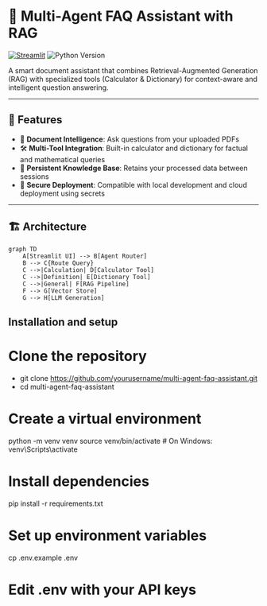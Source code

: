 # 🧠 Multi-Agent FAQ Assistant with RAG

[![Streamlit](https://static.streamlit.io/badges/streamlit_badge_black_white.svg)](https://ragassistant-hpgwit2q5qxyktmfvryask.streamlit.app/)
![Python Version](https://img.shields.io/badge/python-3.10%2B-blue)

A smart document assistant that combines Retrieval-Augmented Generation (RAG) with specialized tools (Calculator & Dictionary) for context-aware and intelligent question answering.

---

## 🚀 Features

- 📘 **Document Intelligence**: Ask questions from your uploaded PDFs
- 🛠️ **Multi-Tool Integration**: Built-in calculator and dictionary for factual and mathematical queries
- 💾 **Persistent Knowledge Base**: Retains your processed data between sessions
- 🔐 **Secure Deployment**: Compatible with local development and cloud deployment using secrets

---

## 🏗️ Architecture

```mermaid
graph TD
    A[Streamlit UI] --> B[Agent Router]
    B --> C{Route Query}
    C -->|Calculation| D[Calculator Tool]
    C -->|Definition| E[Dictionary Tool]
    C -->|General| F[RAG Pipeline]
    F --> G[Vector Store]
    G --> H[LLM Generation]
```

## Installation and setup


# Clone the repository
- git clone https://github.com/yourusername/multi-agent-faq-assistant.git
- cd multi-agent-faq-assistant

# Create a virtual environment
python -m venv venv
source venv/bin/activate  # On Windows: venv\Scripts\activate

# Install dependencies
pip install -r requirements.txt

# Set up environment variables
cp .env.example .env
# Edit .env with your API keys

